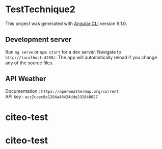 # TestTechnique2

This project was generated with [Angular CLI](https://github.com/angular/angular-cli) version 9.1.0.

## Development server

Run `ng serve` or `npm start` for a dev server. Navigate to `http://localhost:4200/`. The app will automatically reload if you change any of the source files.

## API Weather

Documentation : `https://openweathermap.org/current`<br/>
API key : `acc2caec8e1294a40424dde232848027`
# citeo-test
# citeo-test
